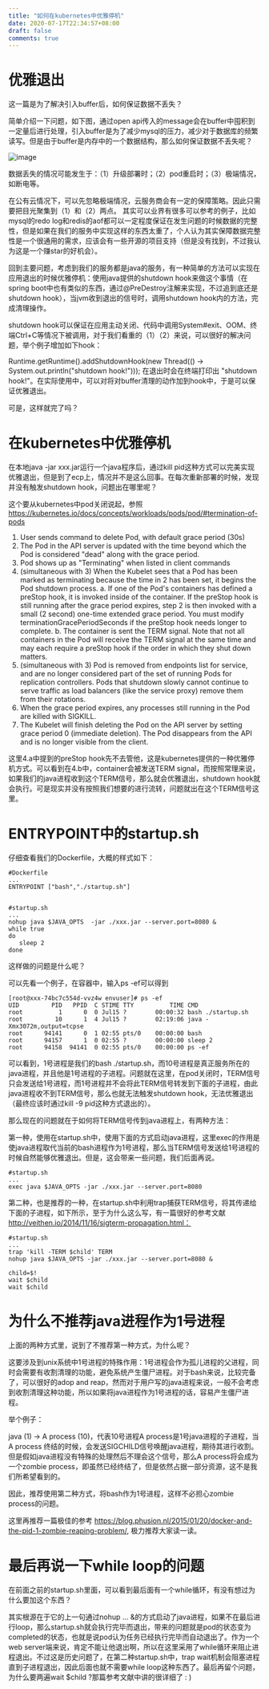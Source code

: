 ```yaml
---
title: "如何在kubernetes中优雅停机"
date: 2020-07-17T22:34:57+08:00
draft: false
comments: true
---
```


# 优雅退出
这一篇是为了解决引入buffer后，如何保证数据不丢失？

简单介绍一下问题，如下图，通过open api传入的message会在buffer中囤积到一定量后进行处理，引入buffer是为了减少mysql的压力，减少对于数据库的频繁读写。但是由于buffer是内存中的一个数据结构，那么如何保证数据不丢失呢？

![image](/image/shutdownhook/app-portal-alarm-message.png)

数据丢失的情况可能发生于：（1）升级部署时；（2）pod重启时；（3）极端情况，如断电等。

在公有云情况下，可以先忽略极端情况，云服务商会有一定的保障策略。因此只需要把目光聚集到（1）和（2）两点。 其实可以业界有很多可以参考的例子，比如mysql的redo log和redis的aof都可以一定程度保证在发生问题的时候数据的完整性，但是如果在我们的服务中实现这样的东西太重了，个人认为其实保障数据完整性是一个很通用的需求，应该会有一些开源的项目支持（但是没有找到，不过我认为这是一个赚star的好机会）。

回到主要问题，考虑到我们的服务都是java的服务，有一种简单的方法可以实现在应用退出的时候优雅停机：使用java提供的shutdown hook来做这个事情（在spring boot中也有类似的东西，通过@PreDestroy注解来实现，不过追到底还是shutdown hook），当jvm收到退出的信号时，调用shutdown hook内的方法，完成清理操作。

shutdown hook可以保证在应用主动关闭、代码中调用System#exit、OOM、终端Ctrl+C等情况下被调用，对于我们看重的（1）（2）来说，可以很好的解决问题，举个例子增加如下hook：

Runtime.getRuntime().addShutdownHook(new Thread(() -> System.out.println("shutdown hook!")));
在退出时会在终端打印出 "shutdown hook!"。在实际使用中，可以对将对buffer清理的动作加到hook中，于是可以保证优雅退出。

可是，这样就完了吗？

# 在kubernetes中优雅停机
在本地java -jar xxx.jar运行一个java程序后，通过kill pid这种方式可以完美实现优雅退出，但是到了ecp上，情况并不是这么回事。在每次重新部署的时候，发现并没有触发shutdown hook，问题出在哪里呢？

这个要从kubernetes中pod关闭说起，参照 https://kubernetes.io/docs/concepts/workloads/pods/pod/#termination-of-pods

1. User sends command to delete Pod, with default grace period (30s)
2. The Pod in the API server is updated with the time beyond which the Pod is considered "dead" along with the grace period.
3. Pod shows up as "Terminating" when listed in client commands
4. (simultaneous with 3) When the Kubelet sees that a Pod has been marked as terminating because the time in 2 has been set, it begins the Pod shutdown process.
	a. If one of the Pod's containers has defined a preStop hook, it is invoked inside of the container. If the preStop hook is still running after the grace period expires, step 2 is then invoked with a small (2 second) one-time extended grace period. You must modify terminationGracePeriodSeconds if the preStop hook needs longer to complete.
	b. The container is sent the TERM signal. Note that not all containers in the Pod will receive the TERM signal at the same time and may each require a preStop hook if the order in which they shut down matters.
5. (simultaneous with 3) Pod is removed from endpoints list for service, and are no longer considered part of the set of running Pods for replication controllers. Pods that shutdown slowly cannot continue to serve traffic as load balancers (like the service proxy) remove them from their rotations.
6. When the grace period expires, any processes still running in the Pod are killed with SIGKILL.
7. The Kubelet will finish deleting the Pod on the API server by setting grace period 0 (immediate deletion). The Pod disappears from the API and is no longer visible from the client.  

这里4.a中提到的preStop hook先不去管他，这是kubernetes提供的一种优雅停机方式。可以看到在4.b中，container会被发送TERM signal，而按照常理来说，如果我们的java进程收到这个TERM信号，那么就会优雅退出，shutdown hook就会执行。可是现实并没有按照我们想要的进行流转，问题就出在这个TERM信号这里。



# ENTRYPOINT中的startup.sh
仔细查看我们的Dockerfile，大概的样式如下：

```
#Dockerfile
...
ENTRYPOINT ["bash","./startup.sh"]


#startup.sh
...
nohup java $JAVA_OPTS  -jar ./xxx.jar --server.port=8080 &
while true
do
   sleep 2
done
```

这样做的问题是什么呢？

可以先看一个例子，在容器中，输入ps -ef可以得到

```
[root@xxx-74bc7c554d-vvz4w envuser]# ps -ef
UID         PID   PPID  C STIME TTY          TIME CMD
root          1      0  0 Jul15 ?        00:00:32 bash ./startup.sh
root         10      1  4 Jul15 ?        02:19:06 java -Xmx3072m,output=tcpse
root      94141      0  1 02:55 pts/0    00:00:00 bash
root      94157      1  0 02:55 ?        00:00:00 sleep 2
root      94158  94141  0 02:55 pts/0    00:00:00 ps -ef
```

可以看到，1号进程是我们的bash ./startup.sh，而10号进程是真正服务所在的java进程，并且他是1号进程的子进程。问题就在这里，在pod关闭时，TERM信号只会发送给1号进程，而1号进程并不会将此TERM信号转发到下面的子进程，由此java进程收不到TERM信号，那么也就无法触发shutdown hook，无法优雅退出（最终应该时通过kill -9 pid这种方式退出的）。

那么现在的问题就在于如何将TERM信号传到java进程上，有两种方法：

第一种，使用在startup.sh中，使用下面的方式启动java进程，这里exec的作用是使java进程取代当前的bash进程作为1号进程，那么当TERM信号发送给1号进程的时候自然能够优雅退出。但是，这会带来一些问题，我们后面再说。

```
#startup.sh
...
exec java $JAVA_OPTS -jar ./xxx.jar --server.port=8080 
```

第二种，也是推荐的一种，在startup.sh中利用trap捕获TERM信号，将其传递给下面的子进程，如下所示，至于为什么这么写，有一篇很好的参考文献 http://veithen.io/2014/11/16/sigterm-propagation.html：

```
#startup.sh
...
trap 'kill -TERM $child' TERM
nohup java $JAVA_OPTS -jar ./xxx.jar --server.port=8080 &

child=$!
wait $child
wait $child
```

# 为什么不推荐java进程作为1号进程
上面的两种方式里，说到了不推荐第一种方式，为什么呢？

这要涉及到unix系统中1号进程的特殊作用：1号进程会作为孤儿进程的父进程，同时会需要有收割清理的功能，避免系统产生僵尸进程。对于bash来说，比较完备了，可以很好的adop and reap，然而对于用户写的java进程来说，一般不会考虑到收割清理这种功能，所以如果将java进程作为1号进程的话，容易产生僵尸进程。

举个例子：

java (1) -> A process (10)，代表10号进程A process是1号java进程的子进程，当A process 终结的时候，会发送SIGCHILD信号唤醒java进程，期待其进行收割。但是假如java进程没有特殊的处理然后不理会这个信号，那么A process将会成为一个zombie process，即虽然已经终结了，但是依然占据一部分资源，这不是我们所希望看到的。

因此，推荐使用第二种方式，将bash作为1号进程，这样不必担心zombie process的问题。

这里再推荐一篇极佳的参考 https://blog.phusion.nl/2015/01/20/docker-and-the-pid-1-zombie-reaping-problem/, 极力推荐大家读一读。



# 最后再说一下while loop的问题

在前面之前的startup.sh里面，可以看到最后面有一个while循环，有没有想过为什么要加这个东西？

其实根源在于它的上一句通过nohup ... &的方式启动了java进程，如果不在最后进行loop，那么startup.sh就会执行完毕而退出，带来的问题就是pod的状态变为completed的状态，也就是说pod认为任务已经执行完毕而自动退出了。作为一个web server端来说，肯定不能让他退出啊，所以在这里采用了while循环来阻止进程退出。不过这是历史问题了，在第二种startup.sh中，trap wait机制会阻塞进程直到子进程退出，因此后面也就不需要while loop这种东西了。最后再留个问题，为什么要两遍wait $child ?那篇参考文献中讲的很详细了 : )







